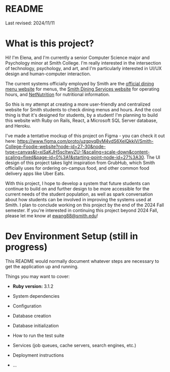 # README

Last revised: 2024/11/11

# What is this project?

Hi! I'm Elena, and I'm currently a senior Computer Science major and Psychology minor at Smith College. I'm really interested in the intersection of technology, psychology, and art, and I'm particularly interested in UI/UX design and human-computer interaction.

The current systems officially employed by Smith are the [official dining menu website](https://www.smith.edu/diningservices/menu_poc/cbord_menus.php) for menus, the [Smith Dining Services website](https://www.smith.edu/your-campus/dining-menus/hours) for operating hours, and [NetNutrition](https://cbweb.smith.edu/NetNutrition/1) for nutritional information.

So this is my attempt at creating a more user-friendly and centralized website for Smith students to check dining menus and hours. And the cool thing is that it's designed for students, by a student! I'm planning to build this website with Ruby on Rails, React, a Microsoft SQL Server database, and Heroku.

I've made a tentative mockup of this project on Figma - you can check it out here: https://www.figma.com/proto/uzgpyqBvM4vdS6XelQkkiV/Smith-College-Foodie-website?node-id=27-30&node-type=canvas&t=xiSaKJH5scltwvZU-1&scaling=scale-down&content-scaling=fixed&page-id=0%3A1&starting-point-node-id=27%3A30. The UI design of this project takes light inspiration from GrubHub, which Smith officially uses for ordering on-campus food, and other common food delivery apps like Uber Eats.

With this project, I hope to develop a system that future students can continue to build on and further design to be more accessible for the current needs of the student population, as well as spark conversation about how students can be involved in improving the systems used at Smith. I plan to conclude working on this project by the end of the 2024 Fall semester. If you're interested in continuing this project beyond 2024 Fall, please let me know at ewang88@smith.edu!


# Dev Environment Setup (still in progress)


This README would normally document whatever steps are necessary to get the
application up and running.

Things you may want to cover:

* **Ruby version:** 3.1.2

* System dependencies

* Configuration

* Database creation

* Database initialization

* How to run the test suite

* Services (job queues, cache servers, search engines, etc.)

* Deployment instructions

* ...
